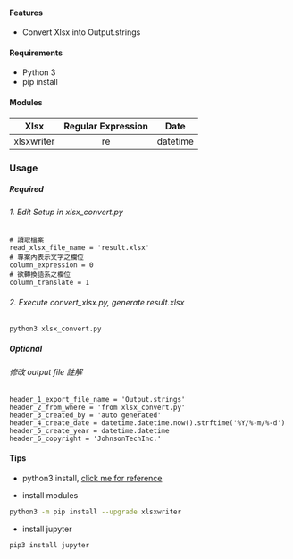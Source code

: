 #### Features

- Convert Xlsx into Output.strings

#### Requirements

* Python 3
* pip install

#### Modules
| Xlsx  | Regular Expression  | Date
| :---: |:---------------:|:----:|
| xlsxwriter | re | datetime

### Usage
##### Required
###### 1. Edit Setup in xlsx_convert.py 
```
# 讀取檔案
read_xlsx_file_name = 'result.xlsx'
# 專案內表示文字之欄位
column_expression = 0 
# 欲轉換語系之欄位
column_translate = 1
```
###### 2. Execute convert_xlsx.py, generate result.xlsx
```
python3 xlsx_convert.py
```
##### Optional
###### 修改 output file 註解
```
header_1_export_file_name = 'Output.strings'
header_2_from_where = 'from xlsx_convert.py' 
header_3_created_by = 'auto generated'
header_4_create_date = datetime.datetime.now().strftime('%Y/%-m/%-d')
header_5_create_year = datetime.datetime
header_6_copyright = 'JohnsonTechInc.'
```

#### Tips
* python3 install, [click me for reference](https://stringpiggy.hpd.io/mac-osx-python3-dual-install/)

* install modules
```bash
python3 -m pip install --upgrade xlsxwriter
```

* install jupyter
```
pip3 install jupyter
```

